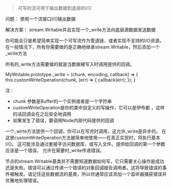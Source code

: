 > 可写的流可用于输出数据到底层的I/O

问题：
使用一个流接口I/O输出数据

解决方案：
stream.Writable并且实现一个_write方法向底层源数据发送数据



你可能会只是希望简单实现一个可写流作为管道链，或者实现不支持的I/O资源。在一般情况下，所有你需要做的是正确地继承stream.Writable，然后添加一个_write方法

所有的_write方法需要做的就是当数据被写入时调用提供的回调。

MyWritable.prototype._write = (chunk, encoding, callback) => {
  this.customWriteOperation(chunk, (err) => {
    callback(err);
  });
}

注：
* chunk 参数是Buffer的一个实例或者是一个字符串
* customWriteOperation是你的类中自定义的写操作，它可以是伊布都 ，这样的话回调会在之后安全地调用
* 如果发生了错误，要调用Node内部代码提供的回调

一个_wirte方法提供一个回调，你可以在写完时调用，这允许_write是异步的。
在这里customWriteOperation方法被简单地使用——在真正实现时，将执行基本I/O。
这可能涉及通过套接字访问数据库，或写入文件。提供给回调的第一个参数应该是一个错误，
允许在需要时_write传递错误。

节点的stream.Writable基类并不需要知道数据如何写，它只需要关心操作是成功还是失败。错误可以通过传递一个错误的对象回调报告调用者。这将导致错误的事件被触发。请记住这些数据流的基类，所以你通常应该添加一个监听器捕获错误并优雅地处理错误。